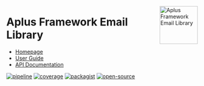 <a href="https://gitlab.com/aplus-framework/libraries/email"><img src="https://gitlab.com/aplus-framework/libraries/email/-/raw/master/guide/image.png" alt="Aplus Framework Email Library" align="right" width="100"></a>

# Aplus Framework Email Library

- [Homepage](https://aplus-framework.com/packages/email)
- [User Guide](https://docs.aplus-framework.com/guides/libraries/email/index.html)
- [API Documentation](https://docs.aplus-framework.com/packages/email.html)

[![pipeline](https://gitlab.com/aplus-framework/libraries/email/badges/master/pipeline.svg)](https://gitlab.com/aplus-framework/libraries/email/-/pipelines?scope=branches)
[![coverage](https://gitlab.com/aplus-framework/libraries/email/badges/master/coverage.svg?job=test:php)](https://aplus-framework.gitlab.io/libraries/email/coverage/)
[![packagist](https://img.shields.io/packagist/v/aplus/email)](https://packagist.org/packages/aplus/email)
[![open-source](https://img.shields.io/badge/open--source-sponsor-magenta)](https://aplus-framework.com/sponsor)
